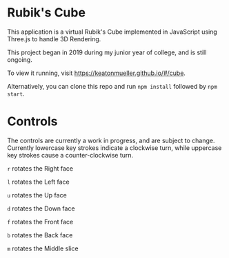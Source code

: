 # Rubik's Cube
This application is a virtual Rubik's Cube implemented in JavaScript using Three.js to handle 3D Rendering.

This project began in 2019 during my junior year of college, and is still ongoing.

To view it running, visit https://keatonmueller.github.io/#/cube.

Alternatively, you can clone this repo and run `npm install` followed by `npm start`.

# Controls
The controls are currently a work in progress, and are subject to change. Currently lowercase key strokes indicate a clockwise turn, while uppercase key strokes cause a counter-clockwise turn.

`r` rotates the Right face

`l` rotates the Left face

`u` rotates the Up face

`d` rotates the Down face

`f` rotates the Front face

`b` rotates the Back face

`m` rotates the Middle slice
